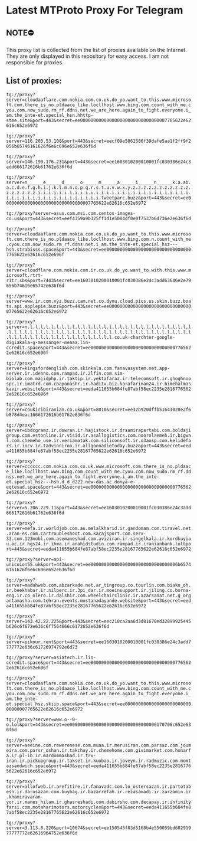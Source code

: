# Latest MTProto Proxy For Telegram

## NOTE⛔

This proxy list is collected from the list of proxies available on the Internet. They are only displayed in this repository for easy access. I am not responsible for proxies.

## List of proxies:

`tg://proxy?server=cloudaaflare.com.nokia.com.co.uk.do_yo.want_to.this.www.microsoft.com.there_is_no.pldaace_like.locllhost.www.bing.com.count_with_me.cyou.com.now_sudo.rm_rf.ddns.net.we_are_here.again_to_fight.everyone.i_am.the_inte-et.special_hsn.hhttp-stme.site&port=443&secret=ee000000000000000000000000000000007765622e62616c652e6972`

`tg://proxy?server=116.203.53.108&port=443&secret=eecf09e5861586f39dafe5aa1f2ff9f2056b65746161626f6e6c696e652e636f6d`

`tg://proxy?server=146.190.176.231&port=443&secret=ee1603010200010001fc030386e24c3add666172616b61762e636f6d`

`tg://proxy?server=n______e______d______o______m______a______i______n______k.a.ab.a.c.d.e.f.g.h.i.j.k.l.m.n.o.p.q.r.s.t.u.v.w.x.y.z.z.z.z.z.z.z.z.z.z.z.z.z.z.z.z.z.i.i.i.i.i.i.i.i.i.i.i.i.i.i.i.i.i.i.i.i.i.i.i.i.i.i.i.i.i.i.i.i.i.i.i.i.i.i.i.i.i.i.i.i.i.i.i.tweetparc.buzz&port=443&secret=ee000000000000000000000000000000007765622e62616c652e6972`

`tg://proxy?server=asus.com.msi.com.centos-images-co.us&port=443&secret=eef4359a9b325ff1d1e5084df0e0f7537b6d736e2e636f6d`

`tg://proxy?server=cloudaaflare.com.nokia.com.co.uk.do_yo.want_to.this.www.microsoft.com.there_is_no.pldaace_like.locllhost.www.bing.com.n.count_with_me.cyou.com.now_sudo.rm_rf.ddns.net.i_am.the_inte-et.special_hsz---hsh.strabisss.space&port=443&secret=ee000000000000000000000000000000007765622e62616c652e696f`

`tg://proxy?server=cloudflare.com.nokia.com.ir.co.uk.do_yo.want_to.with.this.www.microsoft.rtrt-r1tr.sbs&port=7443&secret=ee1603010200010001fc030386e24c3add63646e2e79656b74616e65742e636f6d`

`tg://proxy?server=www.ir.com.xyz.buzz.cam.net.co.dynu.cloud.pics.us.skin.buzz.boats.api.applepie.buzz&port=443&secret=ee000000000000000000000000000000007765622e62616c652e6972`

`tg://proxy?server=n.l.l.l.l.l.l.l.l.l.l.l.l.l.l.l.l.l.l.l.l.l.l.l.l.l.l.l.l.l.l.l.l.l.l.l.l.l.l.l.l.l.l.l.l.l.l.l.l.l.l.l.l.l.l.l.l.l.l.l.l.l.l.l.l.l.l.l.l.l.l.l.l.l.l.l.l.l.l.l.l.l.l.l.l.l.l.co.uk-charchter-google-digiakala-g-messanger-meaaa.lin-ccredit.space&port=443&secret=ee000000000000000000000000000000007765622e62616c652e696f`

`tg://proxy?server=kingsfordenglish.com.skinkala.com.fanavasystem.net.app-server.ir.idehno.com.rampad.ir.2lfin.com.sim-biolab.com.majidphp.ir.taktip.ir.yektafaraz.ir.telecomsoft.ir.ghoghnoospc.ir.imatrd.com.chaponashr.ir.haditv.biz.karafarinan24.ir.bimehalmaskavir.website&port=443&secret=eeda411655b684fe87abf58ec2235e28167765622e62616c652e696f`

`tg://proxy?server=coukiribiranian.co.uk&port=8010&secret=ee32b920dffb51643028e2f6b878d4eac1666172616b61762e636f6d`

`tg://proxy?server=ibdcgramz.ir.dowran.ir.hajistock.ir.drsamirapartabi.com.boldajigroup.com.estonline.ir.visid.ir.asallogistics.com.noorolaemeh.ir.bigwal.com.chemeho_use.ir.veriamatak.com.siliconsoft.ir.o3aosp.com.kelidefars.ir.iocv.ir.tadvinniroo.ir.allgonnadietoday.buzz&port=443&secret=eeda411655b684fe87abf58ec2235e28167765622e62616c652e6972`

`tg://proxy?server=cccccc.com.nokia.com.co.uk.www.microsoft.com.there_is_no.pldaace_like.locllhost.www.bing.com.count_with_me.cyou.com.now_sudo.rm_rf.ddnss.net.we_are_here.again_to_fight.everyone.i_am.the_inte-et.special_hsz---hsh.d_d_d222.new-das.ac.donya-e-eqtesad.space&port=443&secret=ee000000000000000000000000000000007765622e62616c652e6972`

`tg://proxy?server=5.206.229.11&port=443&secret=ee1603010200010001fc030386e24c3add666172616b61762e636f6d`

`tg://proxy?server=mefa.ir.worldjob.com.au.melalkharid.ir.gandomam.com.tiravel.net.aran-es.com.cartroubleshoot.com.karajsport.com.serv-33.com.123mobl.com.asemaneshad.com.aviziran.ir.singelkala.ir.kordkuyiau.ac.ir.hgs24.ir.ihma.ir.anahidstudio.com.rampad.ir.iranianbank.lol&port=443&secret=eeda411655b684fe87abf58ec2235e28167765622e62616c652e6972`

`tg://proxy?server=api-unicoion55.uk&port=443&secret=ee000000000000000000000000000000006b65746161626f6e6c696e652e636f6d`

`tg://proxy?server=madahweb.com.abzarkade.net.ar_tingroup.co.tourlin.com.biako_oh.ir.beekhabar.ir.nilperc.ir.3pi_dar.ir.moeinsupport.ir.jiling.co.borna-eng.ir.co_olero.ir.dalshir.com.wheelchairclinic.ir.azarsanat.net.g_organtamasha.com.tehran.events.mostanadayande.website&port=443&secret=eeda411655b684fe87abf58ec2235e28167765622e62616c652e6972`

`tg://proxy?server=143.42.22.225&port=443&secret=eec210ca2aa6d3d81670ed32899925445b626c6f672e636c6f7564666c6172652e636f6d`

`tg://proxy?server=pikour.rent&port=443&secret=ee1603010200010001fc030386e24c3add7777772e636c61726974792e6d73`

`tg://proxy?server=asiatech.ir.lin-ccredit.space&port=443&secret=ee000000000000000000000000000000007765622e62616c652e696f`

`tg://proxy?server=cloudaaflare.com.nokia.com.co.uk.do_yo.want_to.this.www.microsoft.com.there_is_no.pldaace_like.locllhost.www.bing.com.count_with_me.cyou.com.now_sudo.rm_rf.ddns.net.we_are_here.again_to_fight.everyone.i_am.the_inte-et.special_hsz.skiip.space&port=443&secret=ee000000000000000000000000000000007765622e62616c652e6972`

`tg://proxy?server=www.o--0-o.lol&port=443&secret=ee000000000000000000000000000000006170706c652e636f6d`

`tg://proxy?server=aeeine.com.rewerenese.com.muaa.ir.merusiran.com.parsaz.com.joumeira.com.parsr_oshan.ir.takchay.ir.chemehome.com.givimarket.com.honarfa.ir.pl-ib.ir.mardommashad.ir.trx-iran.ir.pickupgroup.ir.takset.ir.kuobao.ir.joveyn.ir.radmuzic.com.momtazsandwich.space&port=443&secret=eeda411655b684fe87abf58ec2235e28167765622e62616c652e6972`

`tg://proxy?server=allofweb.ir.arefitire.ir.fanavadc.com.lo_ostersazan.ir.partotabesh.ir.darusazan.com.buybag.ir.bazarrefah.ir.rezasamadi.ir.zarzamin.ir.khamiravaran-yor.ir.manes_hilam.ir.ghasreshadi.com.dabirsho.com.decapay.ir.infinityfarsi.com.motaharimotors.motorcycles&port=443&secret=eeda411655b684fe87abf58ec2235e28167765622e62616c652e6972`

`tg://proxy?server=3.113.8.220&port=10674&secret=ee150545f83d5168b4e550059bd68291977777772e62616964752e636f6d`

